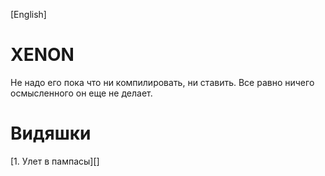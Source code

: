 [English]

# XENON

Не надо его пока что ни компилировать, ни ставить. Все равно ничего осмысленного он еще не делает.

# Видяшки

[1. Улет в пампасы][]
